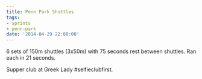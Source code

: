 ```yaml
---
title: Penn Park Shuttles
tags:
- sprints
- penn-park
date: '2014-04-29 22:00:00'
---
```


6 sets of 150m shuttles (3x50m) with 75 seconds rest between shuttles. Ran each in 21 seconds.

Supper club at Greek Lady #selfieclubfirst.

